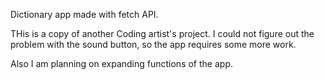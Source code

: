 Dictionary app made with fetch API.

THis is a copy of another Coding artist's project. I could not figure out the problem with the sound button, so the app requires some more work.

Also I am planning on expanding functions of the app.

